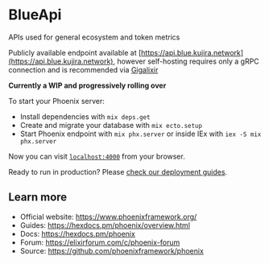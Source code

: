 # BlueApi

APIs used for general ecosystem and token metrics

Publicly available endpoint available at [https://api.blue.kujira.network](https://api.blue.kujira.network), however self-hosting requires only a gRPC connection and is recommended via [Gigalixir](http://gigalixir.com)

**Currently a WIP and progressively rolling over**

To start your Phoenix server:

- Install dependencies with `mix deps.get`
- Create and migrate your database with `mix ecto.setup`
- Start Phoenix endpoint with `mix phx.server` or inside IEx with `iex -S mix phx.server`

Now you can visit [`localhost:4000`](http://localhost:4000) from your browser.

Ready to run in production? Please [check our deployment guides](https://hexdocs.pm/phoenix/deployment.html).

## Learn more

- Official website: https://www.phoenixframework.org/
- Guides: https://hexdocs.pm/phoenix/overview.html
- Docs: https://hexdocs.pm/phoenix
- Forum: https://elixirforum.com/c/phoenix-forum
- Source: https://github.com/phoenixframework/phoenix
